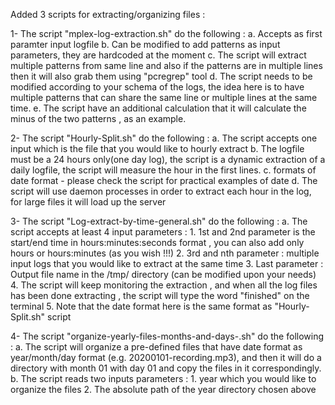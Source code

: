 Added 3 scripts for extracting/organizing files :

1- The script "mplex-log-extraction.sh" do the following :
   a. Accepts as first paramter input logfile
   b. Can be modified to add patterns as input parameters, they are hardcoded at the moment
   c. The script will extract multiple patterns from same line and also if the patterns are in multiple lines then it will also grab them using "pcregrep" tool
   d. The script needs to be modified according to your schema of the logs, the idea here is to have multiple patterns that can share the same line or multiple lines at the same time.
   e. The script have an additional calculation that it will calculate the minus of the two patterns , as an example.

2- The script "Hourly-Split.sh" do the following :
    a. The script accepts one input which is the file that you would like to hourly extract
    b. The logfile must be a 24 hours only(one day log), the script is a dynamic extraction of a daily logfile, the script will measure the hour in the first lines.
    c. formats of date format - please check the script for practical examples of date
    d. The script will use daemon processes in order to extract each hour in the log, for large files it will load up the server

3- The script "Log-extract-by-time-general.sh" do the following :
   a. The script accepts at least 4 input parameters :
      1. 1st and 2nd parameter is the start/end time in hours:minutes:seconds format , you can also add only hours or hours:minutes (as you wish !!!)
      2. 3rd and nth parameter : multiple input logs that you would like to extract at the same time
      3. Last parameter : Output file name in the /tmp/ directory (can be modified upon your needs)
      4. The script will keep monitoring the extraction , and when all the log files has been done extracting , the script will type the word "finished" on the terminal
      5. Note that the date format here is the same format as "Hourly-Split.sh" script
      
4- The script "organize-yearly-files-months-and-days-.sh" do the following :
   a. The script will organize a pre-defined files that have date format as year/month/day format (e.g. 20200101-recording.mp3), and then it will do a directory with month 01 with day 01 and copy the files in it correspondingly.
   b. The script reads two inputs parameters : 
      1. year which you would like to organize the files
      2. The absolute path of the year directory chosen above


